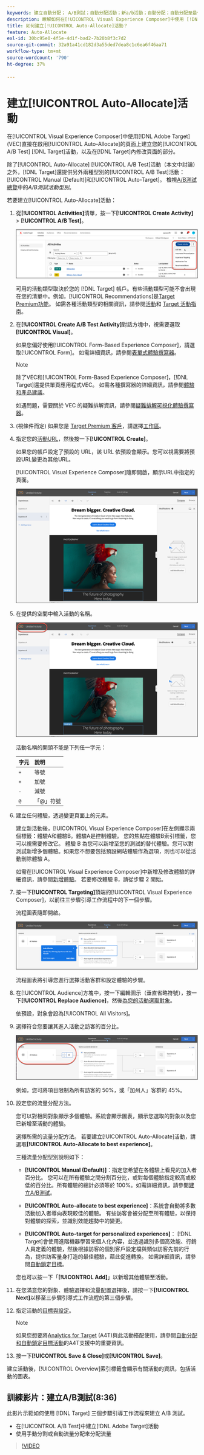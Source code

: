 ```yaml
---
keywords: 建立自動分配； A/B測試；自動分配活動；新a/b活動；自動分配；自動分配至最佳體驗；分配；自動分配
description: 瞭解如何在[!UICONTROL Visual Experience Composer]中使用 [!DNL Adobe Target]  (VEC)來建立[!UICONTROL Auto-Allocate] A/B測試活動。
title: 如何建立[!UICONTROL Auto-Allocate]活動？
feature: Auto-Allocate
exl-id: 30bc95e0-4f5e-4d1f-bad2-7b20b8f3c7d2
source-git-commit: 32a91a41cd182d3a55ded7dea8c1c6ea6f46aa71
workflow-type: tm+mt
source-wordcount: '790'
ht-degree: 37%

---
```


# 建立[!UICONTROL Auto-Allocate]活動

在[!UICONTROL Visual Experience Composer]中使用[!DNL Adobe Target] (VEC)直接在啟用[!UICONTROL Auto-Allocate]的頁面上建立您的[!UICONTROL A/B Test] [!DNL Target]活動，以及在[!DNL Target]內修改頁面的部分。

除了[!UICONTROL Auto-Allocate] [!UICONTROL A/B Test]活動（本文中討論）之外，[!DNL Target]還提供另外兩種型別的[!UICONTROL A/B Test]活動： [!UICONTROL Manual (Default)]和[!UICONTROL Auto-Target]。 檢視[A/B測試總覽](/help/main/c-activities/t-test-ab/test-ab.md#types)中的&#x200B;*A/B測試活動型別*。

若要建立[!UICONTROL Auto-Allocate]活動：

1. 從&#x200B;**[!UICONTROL Activities]**&#x200B;清單，按一下&#x200B;**[!UICONTROL Create Activity]** > **[!UICONTROL A/B Test]**。

   ![建立活動下拉式清單](/help/main/c-activities/t-test-ab/t-test-create-ab/assets/ab_select-new.png)

   可用的活動類型取決於您的 [!DNL Target] 帳戶。有些活動類型可能不會出現在您的清單中。例如，[!UICONTROL Recommendations]是[Target Premium功能](/help/main/c-intro/intro.md#premium)。 如需各種活動類型的相關資訊，請參閱[活動](/help/main/c-activities/activities.md)和 [Target 活動指南](/help/main/c-activities/target-activities-guide.md)。

1. 在&#x200B;**[!UICONTROL Create A/B Test Activity]**&#x200B;對話方塊中，視需要選取&#x200B;**[!UICONTROL Visual]**。

   如果您偏好使用[!UICONTROL Form-Based Experience Composer]，請選取[!UICONTROL Form]。 如需詳細資訊，請參閱[表單式體驗撰寫器](/help/main/c-experiences/form-experience-composer.md)。

   >[!NOTE]
   >
   >除了VEC和[!UICONTROL Form-Based Experience Composer]，[!DNL Target]還提供單頁應用程式VEC。 如需各種撰寫器的詳細資訊，請參閱[體驗和產品建議](/help/main/c-experiences/experiences.md)。
   >
   >如遇問題，需要關於 VEC 的疑難排解資訊，請參閱[疑難排解可視化體驗撰寫器](/help/main/c-experiences/c-visual-experience-composer/r-troubleshoot-composer/troubleshoot-composer.md)。

1. (視條件而定) 如果您是 [Target Premium 客戶](/help/main/c-intro/intro.md#premium)，請選擇[工作區](/help/main/administrating-target/c-user-management/property-channel/property-channel.md)。

1. 指定您的[活動URL](/help/main/c-activities/t-test-ab/t-test-create-ab/ab-activity-url.md)，然後按一下&#x200B;**[!UICONTROL Create]**。

   如果您的帳戶設定了預設的 URL，該 URL 依預設會顯示。您可以視需要將預設URL變更為其他URL。

   [!UICONTROL Visual Experience Composer]隨即開啟，顯示URL中指定的頁面。

   ![VEC](/help/main/c-activities/t-test-ab/t-test-create-ab/assets/vec-new.png)

1. 在提供的空間中輸入活動的名稱。

   ![名稱欄位](/help/main/c-activities/t-test-ab/t-test-create-ab/assets/ab_newname-new.png)

   活動名稱的開頭不能是下列任一字元：

   | 字元 | 說明 |
   |--- |--- |
   | `=` | 等號 |
   | `+` | 加號 |
   | `-` | 減號 |
   | `@` | 「@」符號 |

1. 建立任何體驗，透過變更頁面上的元素。

   建立新活動後，[!UICONTROL Visual Experience Composer]在左側顯示兩個標籤：體驗A和體驗B。體驗A是控制體驗。 您的焦點在體驗B索引標籤，您可以視需要修改它。 體驗 B 為您可以新增至您的測試的替代體驗。您可以對測試新增多個體驗。如果您不想要包括預設網站體驗作為選項，則也可以從活動刪除體驗 A。

   如需在[!UICONTROL Visual Experience Composer]中新增及修改體驗的詳細資訊，請參閱[新增體驗](/help/main/c-activities/t-test-ab/t-test-create-ab/ab-add-experience.md)。 若要修改體驗 B，請從步驟 2 開始。

1. 按一下&#x200B;**[!UICONTROL Targeting]**&#x200B;頂端的[!UICONTROL Visual Experience Composer]，以前往三步驟引導工作流程中的下一個步驟。

   流程圖表隨即開啟。

   ![A/B 測試鎖定目標步驟](/help/main/c-activities/t-test-ab/t-test-create-ab/assets/ab_flow-new.png)

   流程圖表將引導您進行選擇活動客群和設定體驗的步驟。

1. 在[!UICONTROL Audience]方塊中，按一下編輯圖示（垂直省略符號），按一下&#x200B;**[!UICONTROL Replace Audience]**，然後[為您的活動選取對象](/help/main/c-activities/t-test-ab/t-test-create-ab/ab-audience.md)。

   依預設，對象會設為[!UICONTROL All Visitors]。

1. 選擇符合您要讓其進入活動之訪客的百分比。

   ![客群百分比](/help/main/c-activities/t-test-ab/t-test-create-ab/assets/audperc-new.png)

   例如，您可將項目限制為所有訪客的 50%，或「加州人」客群的 45%。

1. 設定您的流量分配方法。

   您可以對相同對象顯示多個體驗。系統會顯示圖表，顯示您選取的對象以及您已新增至活動的體驗。

   選擇所需的流量分配方法。 若要建立[!UICONTROL Auto-Allocate]活動，請選取&#x200B;**[!UICONTROL Auto-Allocate to best experience]**。

   三種流量分配型別說明如下：

   * **[!UICONTROL Manual (Default)]**：指定您希望在各體驗上看見的加入者百分比。 您可以在所有體驗之間分割百分比，或對每個體驗指定較高或較低的百分比。所有體驗的總計必須等於 100%。如需詳細資訊，請參閱[建立A/B測試](/help/main/c-activities/t-test-ab/t-test-create-ab/test-create-ab.md)。

   * **[!UICONTROL Auto-allocate to best experience]**：系統會自動將多數活動加入者導向表現較佳的體驗。 有些訪客會被分配至所有體驗，以保持對體驗的探索，並識別效能趨勢中的變更。

   * **[!UICONTROL Auto-target for personalized experiences]**： [!DNL Target]會使用進階機器學習來個人化內容，並透過識別多個高效能、行銷人員定義的體驗，然後根據訪客的個別客戶設定檔與類似訪客先前的行為，提供訪客量身打造的最佳體驗，藉此促進轉換。 如需詳細資訊，請參閱[自動鎖定目標](/help/main/c-activities/auto-target/auto-target-to-optimize.md)。

   您也可以按一下「**[!UICONTROL Add]**」以新增其他體驗至活動。

1. 在您滿意您的對象、體驗選擇和流量配置選擇後，請按一下&#x200B;**[!UICONTROL Next]**&#x200B;以移至三步驟引導式工作流程的第三個步驟。

1. 指定活動的[目標與設定](/help/main/c-activities/t-test-ab/t-test-create-ab/ab-goals-and-settings.md)。

   >[!NOTE]
   >
   >如果您想要將[Analytics for Target](/help/main/c-integrating-target-with-mac/a4t/a4t.md) (A4T)與此活動搭配使用，請參閱[自動分配和自動鎖定目標活動](/help/main/c-integrating-target-with-mac/a4t/a4t-at-aa.md)的A4T支援中的重要資訊。

1. 按一下&#x200B;**[!UICONTROL Save & Close]**&#x200B;或&#x200B;**[!UICONTROL Save]**。

建立活動後，[!UICONTROL Overview]索引標籤會顯示有關活動的資訊，包括活動的圖表。

## 訓練影片：建立A/B測試(8:36)

此影片示範如何使用 [!DNL Target] 三個步驟引導工作流程來建立 A/B 測試。

* 在[!UICONTROL A/B Test]中建立[!DNL Adobe Target]活動
* 使用手動分割或自動流量分配來分配流量

>[!VIDEO](https://video.tv.adobe.com/v/17391)
